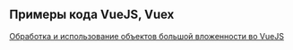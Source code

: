 ## Примеры кода VueJS, Vuex

[Обработка и использование объектов большой вложенности во VueJS](./closeDeep)